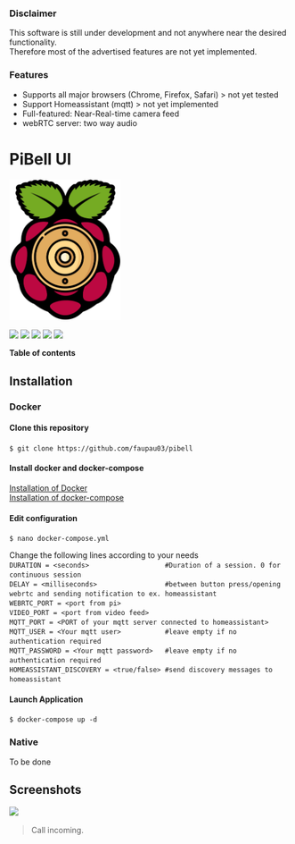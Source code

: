 ### Disclaimer
This software is still under development and not anywhere near the desired functionality.  
Therefore most of the advertised features are not yet implemented.

### Features

- Supports all major browsers (Chrome, Firefox, Safari) > not yet tested
- Support Homeassistant (mqtt) > not yet implemented
- Full-featured: Near-Real-time camera feed
- webRTC server: two way audio


# PiBell UI
  
<img src="https://raw.githubusercontent.com/faupau03/PiBell/master/Logo.webp" alt="drawing" width="200"/>
  
![](https://img.shields.io/github/stars/faupau03/pibell.svg) ![](https://img.shields.io/github/forks/faupau03/pibell.svg) ![](https://img.shields.io/github/tag/faupau03/pibell.svg) ![](https://img.shields.io/github/release/faupau03/pibell.svg) ![](https://img.shields.io/github/issues/faupau03/pibell.svg)

**Table of contents**

## Installation
### Docker
#### Clone this repository
`$ git clone https://github.com/faupau03/pibell`
#### Install docker and docker-compose
[Installation of Docker](https://docs.docker.com/engine/install/ "Installation of Docker")  
[Installation of docker-compose](https://docs.docker.com/compose/install/ "Installation of docker-compose")
#### Edit configuration
`$ nano docker-compose.yml`  

Change the following lines according to your needs  
`DURATION = <seconds>                   #Duration of a session. 0 for continuous session`  
`DELAY = <milliseconds>                 #between button press/opening webrtc and sending notification to ex. homeassistant`  
`WEBRTC_PORT = <port from pi>`  
`VIDEO_PORT = <port from video feed>`  
`MQTT_PORT = <PORT of your mqtt server connected to homeassistant>`  
`MQTT_USER = <Your mqtt user>           #leave empty if no authentication required`  
`MQTT_PASSWORD = <Your mqtt password>   #leave empty if no authentication required`  
`HOMEASSISTANT_DISCOVERY = <true/false> #send discovery messages to homeassistant`  
#### Launch Application
`$ docker-compose up -d`
### Native
To be done


## Screenshots

![](https://raw.githubusercontent.com/faupau03/PiBell/master/Screenshot%202022-01-02%20234438.png)

> Call incoming.
